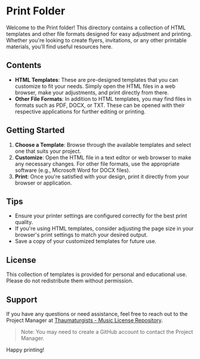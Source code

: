# Print Folder

Welcome to the Print folder! This directory contains a collection of HTML templates and other file formats designed for easy adjustment and printing. Whether you're looking to create flyers, invitations, or any other printable materials, you'll find useful resources here.

## Contents

- **HTML Templates**: These are pre-designed templates that you can customize to fit your needs. Simply open the HTML files in a web browser, make your adjustments, and print directly from there.
- **Other File Formats**: In addition to HTML templates, you may find files in formats such as PDF, DOCX, or TXT. These can be opened with their respective applications for further editing or printing.

## Getting Started

1. **Choose a Template**: Browse through the available templates and select one that suits your project.
2. **Customize**: Open the HTML file in a text editor or web browser to make any necessary changes. For other file formats, use the appropriate software (e.g., Microsoft Word for DOCX files).
3. **Print**: Once you're satisfied with your design, print it directly from your browser or application.

## Tips

- Ensure your printer settings are configured correctly for the best print quality.
- If you're using HTML templates, consider adjusting the page size in your browser's print settings to match your desired output.
- Save a copy of your customized templates for future use.

## License

This collection of templates is provided for personal and educational use. Please do not redistribute them without permission.

## Support

If you have any questions or need assistance, feel free to reach out to the Project Manager at [Thaumaturgists - Music License Repository](https://github.com/thaumaturgists/Music-License-Repository/). 

> Note: You may need to create a GitHub account to contact the Project Manager.


Happy printing!
